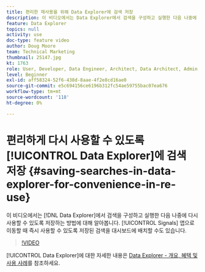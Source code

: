 ```yaml
---
title: 편리한 재사용을 위해 Data Explorer에 검색 저장
description: 이 비디오에서는 Data Explorer에서 검색을 구성하고 실행한 다음 나중에 다시 사용할 수 있도록 저장하는 방법을 알아봅니다. 대시보드에 저장된 검색을 배치하여 신호 앱으로 이동할 때 즉시 사용할 수 있도록 할 수도 있습니다.
feature: Data Explorer
topics: null
activity: use
doc-type: feature video
author: Doug Moore
team: Technical Marketing
thumbnail: 25147.jpg
kt: 1763
role: User, Developer, Data Engineer, Architect, Data Architect, Admin, Leader
level: Beginner
exl-id: aff58324-52f6-438d-8aae-4f2e8cd16ae0
source-git-commit: e5c694156ce6196b312fc54ae59755bac07ea676
workflow-type: tm+mt
source-wordcount: '118'
ht-degree: 0%

---
```


# 편리하게 다시 사용할 수 있도록 [!UICONTROL Data Explorer]에 검색 저장 {#saving-searches-in-data-explorer-for-convenience-in-re-use}

이 비디오에서는 [!DNL Data Explorer]에서 검색을 구성하고 실행한 다음 나중에 다시 사용할 수 있도록 저장하는 방법에 대해 알아봅니다. [!UICONTROL Signals] 앱으로 이동할 때 즉시 사용할 수 있도록 저장된 검색을 대시보드에 배치할 수도 있습니다.

>[!VIDEO](https://video.tv.adobe.com/v/25147/?quality=12)

[!UICONTROL Data Explorer]에 대한 자세한 내용은 [Data Explorer - 개요, 혜택 및 사용 사례](https://experiencecloud.adobe.com/resources/help/en_US/aam/data-explorer.html)를 참조하세요.
